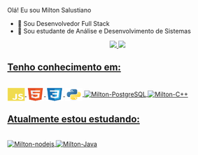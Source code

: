 Olá! Eu sou Milton Salustiano

- 🔭 Sou Desenvolvedor Full Stack
- 🌱 Sou estudante de Análise e Desenvolvimento de Sistemas

<div align="center">
  <a href="https://github.com/miltonneto10">
  <img height="180em" src="https://github-readme-stats.vercel.app/api?username=miltonneto10&show_icons=true&theme=dark&include_all_commits=true&count_private=true"/>
  <img height="180em" src="https://github-readme-stats.vercel.app/api/top-langs/?username=miltonneto10&layout=compact&langs_count=7&theme=dark"/>
</div>

## 

## Tenho conhecimento em:

<div style="display: inline_block"><br>
  <img align="center" alt="Milton-Js" height="30" width="40" src="https://raw.githubusercontent.com/devicons/devicon/master/icons/javascript/javascript-plain.svg">
  <img align="center" alt="Milton-HTML" height="30" width="40" src="https://raw.githubusercontent.com/devicons/devicon/master/icons/html5/html5-original.svg">
  <img align="center" alt="Milton-CSS" height="30" width="40" src="https://raw.githubusercontent.com/devicons/devicon/master/icons/css3/css3-original.svg">
  <img align="center" alt="Milton-Python" height="30" width="40" src="https://raw.githubusercontent.com/devicons/devicon/master/icons/python/python-original.svg">
  <img align="center" alt="Milton-PostgreSQL" height="30" width="40"
src="https://cdn.jsdelivr.net/gh/devicons/devicon/icons/postgresql/postgresql-original.svg" />
  <img align="center" alt="Milton-C++" height="30" width="40"
src="https://cdn.jsdelivr.net/gh/devicons/devicon/icons/cplusplus/cplusplus-original.svg" />
</div>

##

## Atualmente estou estudando:
<div style="display: inline_block"><br>
  <img align="center" alt="Milton-nodejs" height="30" width="40"
src="https://cdn.jsdelivr.net/gh/devicons/devicon/icons/nodejs/nodejs-original.svg" />
  <img align="center" alt="Milton-Java" height="30" width="40"
src="https://cdn.jsdelivr.net/gh/devicons/devicon/icons/java/java-original-wordmark.svg" />
</div>
